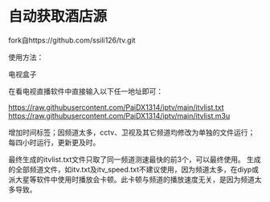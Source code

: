 # 自动获取酒店源 #
fork自https://github.com/ssili126/tv.git

  使用方法：
  
  电视盒子

  在看电视直播软件中直接输入以下任一地址即可：
  
https://raw.githubusercontent.com/PaiDX1314/iptv/main/itvlist.txt
    https://raw.githubusercontent.com/PaiDX1314/iptv/main/itvlist.m3u
  
  增加时间标签；因频道太多，cctv、卫视及其它频道均修改为单独的文件运行；每四小时运行，更新更及时。

  最终生成的itvlist.txt文件只取了同一频道测速最快的前3个，可以最终使用。
  生成的全部频道文件，如itv.txt及itv_speed.txt不建议使用，因为频道太多，在diyp或派大星等软件中使用时播放会卡顿。此卡顿与频道的播放速度无关，是因为频道太多导致。

